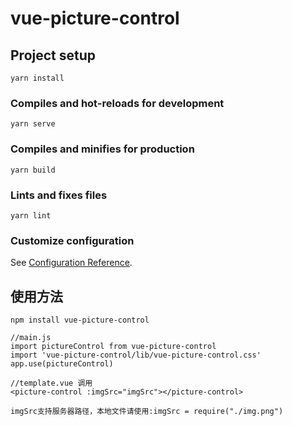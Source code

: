 # vue-picture-control

## Project setup

```
yarn install
```

### Compiles and hot-reloads for development

```
yarn serve
```

### Compiles and minifies for production

```
yarn build
```

### Lints and fixes files

```
yarn lint
```

### Customize configuration

See [Configuration Reference](https://cli.vuejs.org/config/).

## 使用方法

```
npm install vue-picture-control

//main.js
import pictureControl from vue-picture-control
import 'vue-picture-control/lib/vue-picture-control.css'
app.use(pictureControl)

//template.vue 调用
<picture-control :imgSrc="imgSrc"></picture-control>

imgSrc支持服务器路径，本地文件请使用:imgSrc = require("./img.png")

```
